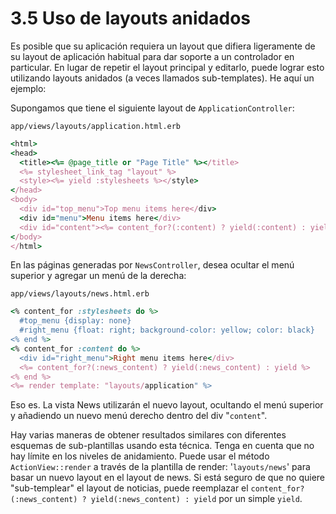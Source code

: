 # 3.5 Uso de layouts anidados

Es posible que su aplicación requiera un layout que difiera ligeramente de su layout de aplicación habitual para dar soporte a un controlador en particular. En lugar de repetir el layout principal y editarlo, puede lograr esto utilizando layouts anidados \(a veces llamados sub-templates\). He aquí un ejemplo:

Supongamos que tiene el siguiente layout de `ApplicationController`:

`app/views/layouts/application.html.erb`

```ruby
<html>
<head>
  <title><%= @page_title or "Page Title" %></title>
  <%= stylesheet_link_tag "layout" %>
  <style><%= yield :stylesheets %></style>
</head>
<body>
  <div id="top_menu">Top menu items here</div>
  <div id="menu">Menu items here</div>
  <div id="content"><%= content_for?(:content) ? yield(:content) : yield %></div>
</body>
</html>
```

En las páginas generadas por `NewsController`, desea ocultar el menú superior y agregar un menú de la derecha:

`app/views/layouts/news.html.erb`

```ruby
<% content_for :stylesheets do %>
  #top_menu {display: none}
  #right_menu {float: right; background-color: yellow; color: black}
<% end %>
<% content_for :content do %>
  <div id="right_menu">Right menu items here</div>
  <%= content_for?(:news_content) ? yield(:news_content) : yield %>
<% end %>
<%= render template: "layouts/application" %>
```

Eso es. La vista News utilizarán el nuevo layout, ocultando el menú superior y añadiendo un nuevo menú derecho dentro del div "`content`".

Hay varias maneras de obtener resultados similares con diferentes esquemas de sub-plantillas usando esta técnica. Tenga en cuenta que no hay límite en los niveles de anidamiento. Puede usar el método `ActionView::render` a través de la plantilla de render: '`layouts/news`' para basar un nuevo layout en el layout de news. Si está seguro de que no quiere "sub-templear" el layout de noticias, puede reemplazar el `content_for?(:news_content) ? yield(:news_content) : yield` por un simple `yield`.

